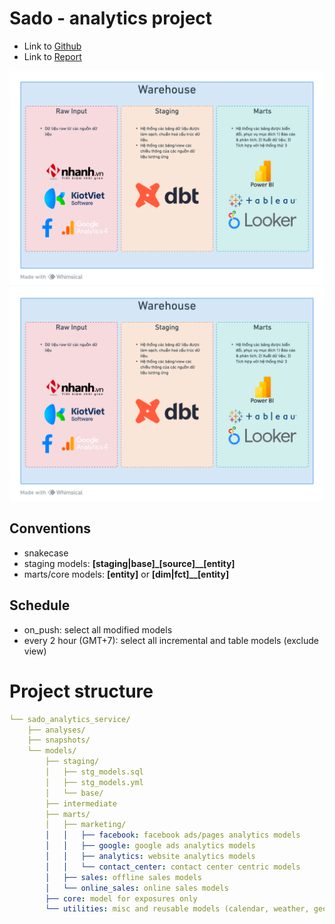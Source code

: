 # Sado - analytics project

- Link to [Github](<https://github.com/chienazazaz/sado_analytics_services>)
- Link to [Report](<https://headscloud.dev>)

![architecture](.github/project_structure.png)
![model](.github/project_structure.png)

## Conventions
- snakecase
- staging models: **[staging|base]_[source]__[entity]**
- marts/core models: **[entity]** or **[dim|fct]__[entity]**

## Schedule
- on_push: select all modified models
- every 2 hour (GMT+7): select all incremental and table models (exclude view) 

# Project structure
``` yml
└── sado_analytics_service/
    ├── analyses/
    ├── snapshots/
    └── models/
        ├── staging/
        │   ├── stg_models.sql
        │   ├── stg_models.yml
        │   └── base/
        ├── intermediate
        ├── marts/
        │   ├── marketing/
        │   │   ├── facebook: facebook ads/pages analytics models
        │   │   ├── google: google ads analytics models
        │   │   ├── analytics: website analytics models
        │   │   └── contact_center: contact center centric models
        │   ├── sales: offline sales models
        │   └── online_sales: online sales models
        ├── core: model for exposures only
        └── utilities: misc and reusable models (calendar, weather, geocoding)
```
